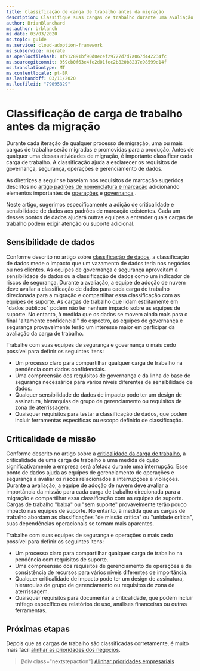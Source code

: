 ```yaml
---
title: Classificação de carga de trabalho antes da migração
description: Classifique suas cargas de trabalho durante uma avaliação de pré-migração.
author: BrianBlanchard
ms.author: brblanch
ms.date: 03/03/2020
ms.topic: guide
ms.service: cloud-adoption-framework
ms.subservice: migrate
ms.openlocfilehash: 8f912891bf90d0ecef29727d7d7a067d442234fc
ms.sourcegitcommit: 959cb0f63e4fe2d01fec2b820b8237e98599d14f
ms.translationtype: MT
ms.contentlocale: pt-BR
ms.lasthandoff: 03/11/2020
ms.locfileid: "79095329"
---
```

# <a name="workload-classification-before-migration"></a>Classificação de carga de trabalho antes da migração

Durante cada iteração de qualquer processo de migração, uma ou mais cargas de trabalho serão migradas e promovidas para a produção. Antes de qualquer uma dessas atividades de migração, é importante classificar cada carga de trabalho. A classificação ajuda a esclarecer os requisitos de governança, segurança, operações e gerenciamento de dados.

As diretrizes a seguir se baseiam nos requisitos de marcação sugeridos descritos no [artigo padrões de nomenclatura e marcação](../../../ready/azure-best-practices/naming-and-tagging.md#metadata-tags) adicionando elementos importantes de [operações](../../../manage/considerations/criticality.md#criticality-scale) e [governança](../../../govern/guides/complex/prescriptive-guidance.md#resource-tagging) .

Neste artigo, sugerimos especificamente a adição de criticalidade e sensibilidade de dados aos padrões de marcação existentes. Cada um desses pontos de dados ajudará outras equipes a entender quais cargas de trabalho podem exigir atenção ou suporte adicional.

## <a name="data-sensitivity"></a>Sensibilidade de dados

Conforme descrito no artigo sobre [classificação de dados](../../../govern/policy-compliance/data-classification.md), a classificação de dados mede o impacto que um vazamento de dados teria nos negócios ou nos clientes. As equipes de governança e segurança aproveitam a sensibilidade de dados ou a classificação de dados como um indicador de riscos de segurança. Durante a avaliação, a equipe de adoção de nuvem deve avaliar a classificação de dados para cada carga de trabalho direcionada para a migração e compartilhar essa classificação com as equipes de suporte. As cargas de trabalho que lidam estritamente em "dados públicos" podem não ter nenhum impacto sobre as equipes de suporte. No entanto, à medida que os dados se movem ainda mais para o final "altamente confidencial" do espectro, as equipes de governança e segurança provavelmente terão um interesse maior em participar da avaliação da carga de trabalho.

Trabalhe com suas equipes de segurança e governança o mais cedo possível para definir os seguintes itens:

- Um processo claro para compartilhar qualquer carga de trabalho na pendência com dados confidenciais.
- Uma compreensão dos requisitos de governança e da linha de base de segurança necessários para vários níveis diferentes de sensibilidade de dados.
- Qualquer sensibilidade de dados de impacto pode ter um design de assinatura, hierarquias de grupo de gerenciamento ou requisitos de zona de aterrissagem.
- Quaisquer requisitos para testar a classificação de dados, que podem incluir ferramentas específicas ou escopo definido de classificação.

## <a name="mission-criticality"></a>Criticalidade de missão

Conforme descrito no artigo sobre a [criticalidade da carga de trabalho](../../../manage/considerations/criticality.md), a criticalidade de uma carga de trabalho é uma medida de quão significativamente a empresa será afetada durante uma interrupção. Esse ponto de dados ajuda as equipes de gerenciamento de operações e segurança a avaliar os riscos relacionados a interrupções e violações. Durante a avaliação, a equipe de adoção de nuvem deve avaliar a importância da missão para cada carga de trabalho direcionada para a migração e compartilhar essa classificação com as equipes de suporte. Cargas de trabalho "baixa" ou "sem suporte" provavelmente terão pouco impacto nas equipes de suporte. No entanto, à medida que as cargas de trabalho abordam as classificações "de missão crítica" ou "unidade crítica", suas dependências operacionais se tornam mais aparentes.

Trabalhe com suas equipes de segurança e operações o mais cedo possível para definir os seguintes itens:

- Um processo claro para compartilhar qualquer carga de trabalho na pendência com requisitos de suporte.
- Uma compreensão dos requisitos de gerenciamento de operações e de consistência de recursos para vários níveis diferentes de importância.
- Qualquer criticalidade de impacto pode ter um design de assinatura, hierarquias de grupo de gerenciamento ou requisitos de zona de aterrissagem.
- Quaisquer requisitos para documentar a criticalidade, que podem incluir tráfego específico ou relatórios de uso, análises financeiras ou outras ferramentas.

## <a name="next-steps"></a>Próximas etapas

Depois que as cargas de trabalho são classificadas corretamente, é muito mais fácil [alinhar as prioridades dos negócios](./business-priorities.md).

> [!div class="nextstepaction"]
> [Alinhar prioridades empresariais](./business-priorities.md)
